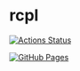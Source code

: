 # rcpl

[![Actions Status](https://github.com/ruthen71/rcpl/workflows/verify/badge.svg)](https://github.com/ruthen71/rcpl/actions)

[![GitHub Pages](https://img.shields.io/static/v1?label=GitHub+Pages&message=+&color=brightgreen&logo=github)](https://ruthen71.github.io/rcpl/)
